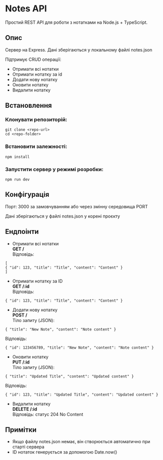 # Notes API

Простий REST API для роботи з нотатками на Node.js + TypeScript.

## Опис
Сервер на Express. Дані зберігаються у локальному файлі notes.json

Підтримує CRUD операції:
- Отримати всі нотатки
- Отримати нотатку за id
- Додати нову нотатку
- Оновити нотатку
- Видалити нотатку

## Встановлення

### Клонувати репозиторій:
```
git clone <repo-url>
cd <repo-folder>
```

### Встановити залежності:
```
npm install
```

### Запустити сервер у режимі розробки:
```
npm run dev
```

## Конфігурація

Порт: 3000 за замовчуванням або через змінну середовища PORT

Дані зберігаються у файлі notes.json у корені проєкту

## Ендпоінти

- Отримати всі нотатки\
**GET /**\
Відповідь:
```
[
{ "id": 123, "title": "Title", "content": "Content" }
]
```

- Отримати нотатку за ID\
**GET /:id**\
Відповідь:
```
{ "id": 123, "title": "Title", "content": "Content" }
```

- Додати нову нотатку\
**POST /**\
Тіло запиту (JSON):
```
{ "title": "New Note", "content": "Note content" }
```
Відповідь:
```
{ "id": 123456789, "title": "New Note", "content": "Note content" }
```

- Оновити нотатку\
**PUT /:id**\
Тіло запиту (JSON):
```
{ "title": "Updated Title", "content": "Updated content" }
```
Відповідь:
```
{ "id": 123, "title": "Updated Title", "content": "Updated content" }
```

- Видалити нотатку\
**DELETE /:id**\
Відповідь: статус 204 No Content

## Примітки
- Якщо файлу notes.json немає, він створюється автоматично при старті сервера
- ID нотаток генерується за допомогою Date.now()
